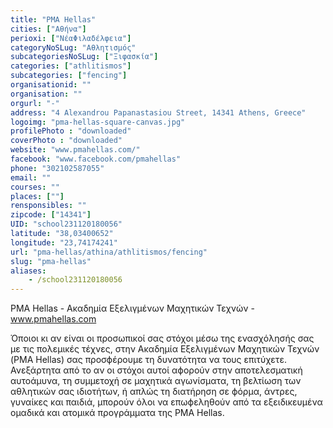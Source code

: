 ```yaml
---
title: "PMA Hellas"
cities: ["Αθήνα"]
perioxi: ["ΝέαΦιλαδέλφεια"]
categoryNoSLug: "Αθλητισμός"
subcategoriesNoSLug: ["Ξιφασκία"]
categories: ["athlitismos"]
subcategories: ["fencing"]
organisationid: ""
organisation: ""
orgurl: "-"
address: "4 Alexandrou Papanastasiou Street, 14341 Athens, Greece"
logoimg: "pma-hellas-square-canvas.jpg"
profilePhoto : "downloaded"
coverPhoto : "downloaded"
website: "www.pmahellas.com/"
facebook: "www.facebook.com/pmahellas"
phone: "302102587055"
email: ""
courses: ""
places: [""]
rensponsibles: ""
zipcode: ["14341"]
UID: "school231120180056"
latitude: "38,03400652"
longitude: "23,74174241"
url: "pma-hellas/athina/athlitismos/fencing"
slug: "pma-hellas"
aliases:
    - /school231120180056
---
```



PMA Hellas - Ακαδημία Εξελιγμένων Μαχητικών Τεχνών - www.pmahellas.com

Όποιοι κι αν είναι οι προσωπικοί σας στόχοι μέσω της ενασχόλησής σας με τις πολεμικές τέχνες, στην Ακαδημία Εξελιγμένων Μαχητικών Τεχνών (PMA Hellas) σας προσϕέρουμε τη δυνατότητα να τους επιτύχετε. Ανεξάρτητα από το αν οι στόχοι αυτοί αϕορούν στην αποτελεσματική αυτοάμυνα, τη συμμετοχή σε μαχητικά αγωνίσματα, τη βελτίωση των αθλητικών σας ιδιοτήτων, ή απλώς τη διατήρηση σε ϕόρμα, άντρες, γυναίκες και παιδιά, μπορούν όλοι να επωϕεληθούν από τα εξειδικευμένα ομαδικά και ατομικά προγράμματα της PMA Hellas.